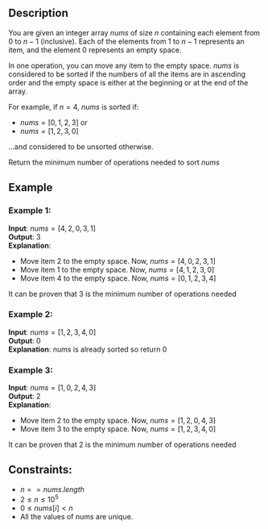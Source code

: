 ## Description
You are given an integer array $nums$ of size $n$ containing each element from $0$ to $n - 1$ (inclusive). Each of the elements from $1$ to $n - 1$ represents an item, and the element $0$ represents an empty space.

In one operation, you can move any item to the empty space. $nums$ is considered to be sorted if the numbers of all the items are in ascending order and the empty space is either at the beginning or at the end of the array.

For example, if $n = 4$, $nums$ is sorted if:
- $nums = [0,1,2,3]$ or
- $nums = [1,2,3,0]$

...and considered to be unsorted otherwise.

Return the minimum number of operations needed to sort $nums$

## Example
### Example 1:
**Input**: $nums = [4,2,0,3,1]$  
**Output**: $3$  
**Explanation**:
- Move item $2$ to the empty space. Now, $nums = [4,0,2,3,1]$
- Move item $1$ to the empty space. Now, $nums = [4,1,2,3,0]$
- Move item $4$ to the empty space. Now, $nums = [0,1,2,3,4]$

It can be proven that 3 is the minimum number of operations needed

### Example 2:
**Input**: $nums = [1,2,3,4,0]$  
**Output**: $0$  
**Explanation**: $nums$ is already sorted so return $0$

### Example 3:
**Input**: $nums = [1,0,2,4,3]$  
**Output**: $2$  
**Explanation**:
- Move item $2$ to the empty space. Now, $nums = [1,2,0,4,3]$
- Move item $3$ to the empty space. Now, $nums = [1,2,3,4,0]$

It can be proven that $2$ is the minimum number of operations needed
 
## Constraints:
- $n == nums.length$
- $2 \leq n \leq 10^5$
- $0 \leq nums[i] < n$
- All the values of nums are unique.
